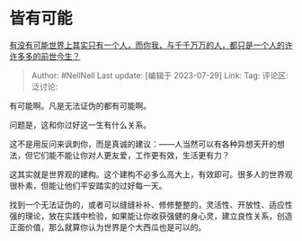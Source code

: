 # 皆有可能

[有没有可能世界上其实只有一个人，而你我，与千千万万的人，都只是一个人的许许多多的前世今生？](https://www.zhihu.com/question/265566642/answer/3140235368)

> Author: #NellNell
> Last update: [编辑于 2023-07-29]
> Link:
> Tag:
> 评论区:
> 泛讨论:

有可能啊。凡是无法证伪的都有可能啊。

问题是，这和你过好这一生有什么关系。

这不是用反问来讽刺你，而是真诚的建议：——人当然可以有各种异想天开的想法，但它们能不能让你对人更友爱，工作更有效，生活更有力？

这其实就是世界观的建构。这个建构不必多么高大上，有效即可。很多人的世界观很朴素，但能让他们平安踏实的过好每一天。

找到一个无法证伪的，或者可以缝缝补补、修修整整的，灵活性、开放性、适应性强的理论，放在实践中检验，如果能让你收获强健的身心灵，建立良性关系，创造正面价值，那么就算你认为世界是个大西瓜也是可以的。
